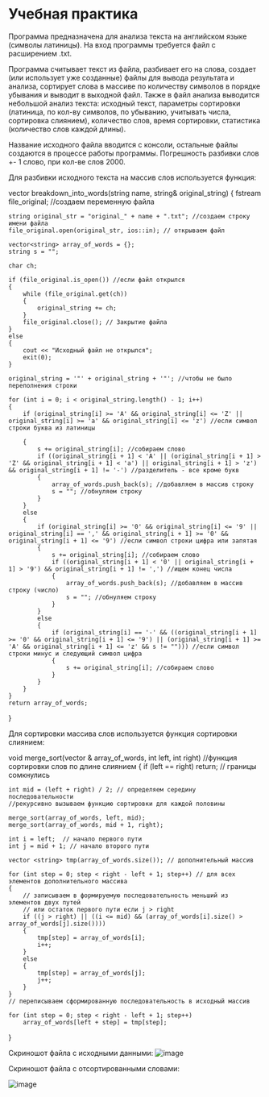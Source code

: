 # Учебная практика
Программа предназначена для анализа текста на английском языке (символы латиницы). На вход программы требуется файл с расширением .txt. 

Программа считывает текст из файла, разбивает его на слова, создает (или использует уже созданные) файлы для вывода результата и анализа, сортирует слова в массиве по количеству символов в порядке убывания и выводит в выходной файл. Также в файл анализа выводится небольшой анализ текста: исходный текст, параметры сортировки (латиница, по кол-ву символов, по убыванию, учитывать числа, сортировка слиянием), количество слов, время сортировки, статистика (количество слов каждой длины).

Название исходного файла вводится с консоли, остальные файлы создаются в процессе работы программы. Погрешность разбивки слов +- 1 слово, при кол-ве слов 2000.

Для разбивки исходного текста на массив слов используется функция:

vector<string> breakdown_into_words(string name, string& original_string) 
{
    fstream file_original; //создаем переменную файла

    string original_str = "original_" + name + ".txt"; //создаем строку имени файла
    file_original.open(original_str, ios::in); // открываем файл

    vector<string> array_of_words = {};
    string s = "";

    char ch;

    if (file_original.is_open()) //если файл открылся 
    {
        while (file_original.get(ch))
        {
            original_string += ch;
        }
        file_original.close(); // Закрытие файла
    }
    else
    {
        cout << "Исходный файл не открылся";
        exit(0);
    }

    original_string = '"' + original_string + '"'; //чтобы не было переполнения строки

    for (int i = 0; i < original_string.length() - 1; i++)
    {
        if (original_string[i] >= 'A' && original_string[i] <= 'Z' || original_string[i] >= 'a' && original_string[i] <= 'z') //если символ строки буква из латиницы

        {
            s += original_string[i]; //собираем слово 
            if ((original_string[i + 1] < 'A' || (original_string[i + 1] > 'Z' && original_string[i + 1] < 'a') || original_string[i + 1] > 'z') && original_string[i + 1] != '-') //разделитель - все кроме букв
            {
                array_of_words.push_back(s); //добавляем в массив строку
                s = ""; //обнуляем строку
            }
        }
        else
        {
            if (original_string[i] >= '0' && original_string[i] <= '9' || original_string[i] == ',' && original_string[i + 1] >= '0' && original_string[i + 1] <= '9') //если символ строки цифра или запятая 
            {
                s += original_string[i]; //собираем слово 
                if ((original_string[i + 1] < '0' || original_string[i + 1] > '9') && original_string[i + 1] != ',') //ищем конец числа
                {
                    array_of_words.push_back(s); //добавляем в массив строку (число)
                    s = ""; //обнуляем строку
                }
            }
            else
            {
                if (original_string[i] == '-' && ((original_string[i + 1] >= '0' && original_string[i + 1] <= '9') || (original_string[i + 1] >= 'A' && original_string[i + 1] <= 'z' && s != ""))) //если символ строки минус и следующий символ цифра
                {
                    s += original_string[i]; //собираем слово 
                }
            }
        }
    }
    return array_of_words;
}

Для сортировки массива слов используется функция сортировки слиянием:

void merge_sort(vector <string>& array_of_words, int left, int right) //функция сортировки слов по длине слиянием 
{
    if (left == right)
        return; // границы сомкнулись

    int mid = (left + right) / 2; // определяем середину последовательности
    //рекурсивно вызываем функцию сортировки для каждой половины

    merge_sort(array_of_words, left, mid);
    merge_sort(array_of_words, mid + 1, right);

    int i = left;  // начало первого пути
    int j = mid + 1; // начало второго пути

    vector <string> tmp(array_of_words.size()); // дополнительный массив

    for (int step = 0; step < right - left + 1; step++) // для всех элементов дополнительного массива
    {
        // записываем в формируемую последовательность меньший из элементов двух путей
        // или остаток первого пути если j > right
        if ((j > right) || ((i <= mid) && (array_of_words[i].size() > array_of_words[j].size())))
        {
            tmp[step] = array_of_words[i];
            i++;
        }
        else
        {
            tmp[step] = array_of_words[j];
            j++;
        }
    }
    // переписываем сформированную последовательность в исходный массив

    for (int step = 0; step < right - left + 1; step++)
        array_of_words[left + step] = tmp[step];

}

Скриношот файла с исходными данными:
![image](https://user-images.githubusercontent.com/106019319/171847328-29961cf8-58da-4b6a-a088-259686c76918.png)

Скриношот файла с отсортированными словами:

![image](https://user-images.githubusercontent.com/106019319/171847736-215e020f-0ec9-4919-8124-c7b4cd5add46.png)

